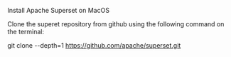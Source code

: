 Install Apache Superset on MacOS


Clone the superet repository from github using the following command on the terminal:

git clone --depth=1  https://github.com/apache/superset.git

